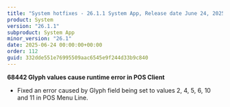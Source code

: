 ```yaml
---
title: "System hotfixes - 26.1.1 System App, Release date June 24, 2025 - Hotfixes"
product: System
version: "26.1.1"
subproduct: System App
minor_version: "26.1"
date: 2025-06-24 00:00:00+00:00
order: 112
guid: 332dde551e76995509aac6545e9f244d33b9c840
---
```


<div><strong>68442 Glyph values cause runtime error in POS Client</strong>
<ul><li>Fixed an error caused by Glyph field being set to values 2, 4, 5, 6, 10 and 11 in POS Menu Line.</li></ul></div>
